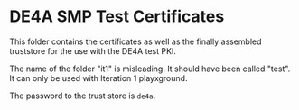 # DE4A SMP Test Certificates

This folder contains the certificates as well as the finally assembled truststore for the use with the DE4A test PKI.

The name of the folder "it1" is misleading. It should have been called "test". It can only be used with Iteration 1 playxground.

The password to the trust store is `de4a`.
